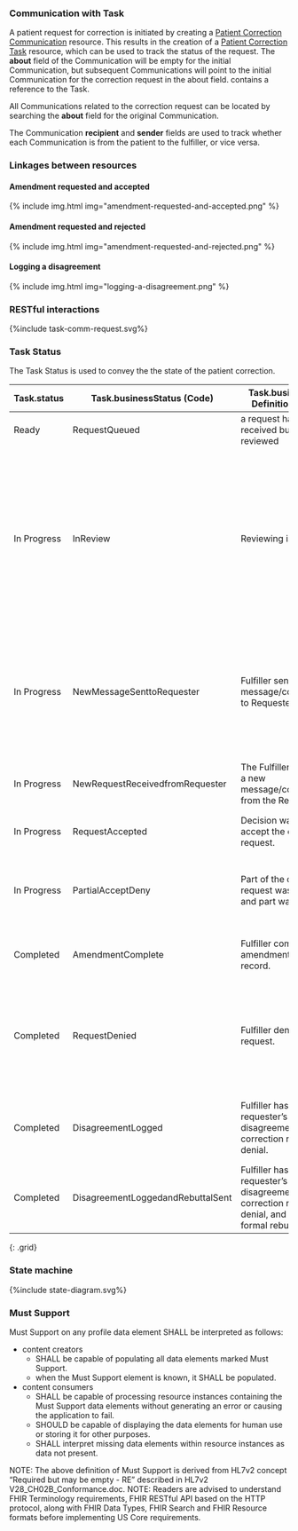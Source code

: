 ### Communication with Task

A patient request for correction is initiated by creating a [Patient Correction Communication](StructureDefinition-patient-correction-communication.html) resource. This results in the creation
of a [Patient Correction Task](StructureDefinition-patient-correction-task.html) resource, which can be used
to track the status of the request. The **about** field of the Communication will be empty for the initial Communication, but subsequent Communications will point to the initial Communication for the correction request in the about field.
contains a reference to the Task. 

All Communications related to the correction request can be located by searching the **about** field for the original Communication.

The Communication **recipient** and **sender** fields are used to track whether each Communication is from the patient
to the fulfiller, or vice versa.

### Linkages between resources

#### Amendment requested and accepted

{% include img.html img="amendment-requested-and-accepted.png" %}

#### Amendment requested and rejected

{% include img.html img="amendment-requested-and-rejected.png" %}

#### Logging a disagreement

{% include img.html img="logging-a-disagreement.png" %}

### RESTful interactions

<div>
{%include task-comm-request.svg%}
</div>

### Task Status

The Task Status is used to convey the the state of the patient correction.

Task.status	| Task.businessStatus (Code) | Task.businessStatus Definition (Display) | Notes
---|---|---|---
Ready | RequestQueued | a request has been received but not yet reviewed | 
In Progress | InReview | Reviewing is in progress. | Reviewing might be administrative or clinical review.  Type of request being reviewed could be a correction request of a log of a disagreement to a correction request decision.
In Progress | NewMessageSenttoRequester | Fulfiller sent message/communication to Requester. | For example, provider might message patient asking for additional information, or to state that additional time is needed on the request, etc.
In Progress | NewRequestReceivedfromRequester | The Fulfiller has received a new message/communication from the Requester. | For example, additional information pertaining to the request.
In Progress | RequestAccepted | Decision was made to accept the correction request. | Amendment will be done.
In Progress | PartialAcceptDeny | Part of the correction request was accepted, and part was denied. | Amendment will be done for accepted part.  Patient can log a disagreement to denied part.
Completed | AmendmentComplete | Fulfiller completed the amendment to the record. | Amendment and correction are used synonymously.
Completed | RequestDenied | Fulfiller denied the request. | This concludes the request for correction process. However, the requester could ask to log a disagreement.
Completed | DisagreementLogged | Fulfiller has logged the requester’s disagreement with the correction request denial. | With HIPAA, he disagreement needs to be attached to the record.
Completed | DisagreementLoggedandRebuttalSent | Fulfiller has logged the requester’s disagreement with the correction request denial, and provided a formal rebuttal. | With HIPAA, he disagreement needs to be attached to the record.
{: .grid}

### State machine

<div>{%include state-diagram.svg%}</div>

### Must Support

Must Support on any profile data element SHALL be interpreted as follows:

* content creators  
  * SHALL be capable of populating all data elements marked Must Support.
  * when the Must Support element is known, it SHALL be populated.
* content consumers 
  * SHALL be capable of processing resource instances containing the Must Support data elements without generating an error or causing the application to fail. 
  * SHOULD be capable of displaying the data elements for human use or storing it for other purposes.
  * SHALL interpret missing data elements within resource instances as data not present.
  
NOTE: The above definition of Must Support is derived from HL7v2 concept “Required but may be empty - RE” described in HL7v2 V28_CH02B_Conformance.doc.
NOTE: Readers are advised to understand FHIR Terminology requirements, FHIR RESTful API based on the HTTP protocol, along with FHIR Data Types, FHIR Search and FHIR Resource formats before implementing US Core requirements.
